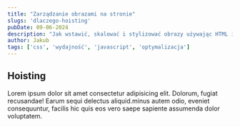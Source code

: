 ```yaml
---
title: "Zarządzanie obrazami na stronie"
slugs: 'dlaczego-hoisting'
pubDate: 09-06-2024
description: "Jak wstawić, skalować i stylizować obrazy używając HTML i CSS, włączając w to techniki responsywnego web designu. W tym artykule poruszymy również temat wydajności"
author: Jakub
tags: ['css', 'wydajność', 'javascript', 'optymalizacja']
---
```



## Hoisting

Lorem ipsum dolor sit amet consectetur adipisicing elit. Dolorum, fugiat recusandae! Earum sequi delectus aliquid.minus autem odio, eveniet consequuntur, facilis hic quis eos vero saepe sapiente assumenda dolor voluptatem.
